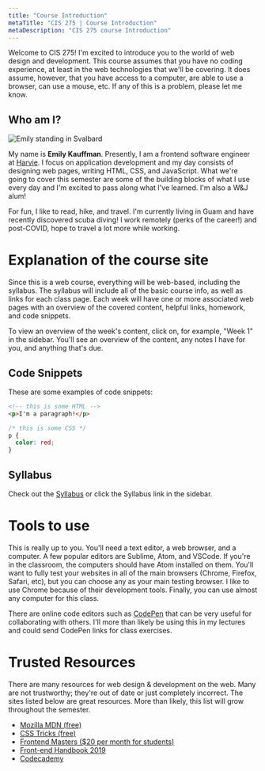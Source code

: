 ```yaml
---
title: "Course Introduction"
metaTitle: "CIS 275 | Course Introduction"
metaDescription: "CIS 275 course Introduction"
---
```


Welcome to CIS 275! I'm excited to introduce you to the world of web design and development. This course assumes that you have no coding experience, at least in the web technologies that we'll be covering. It does assume, however, that you have access to a computer, are able to use a browser, can use a mouse, etc. If any of this is a problem, please let me know.

## Who am I?
![Emily standing in Svalbard](https://kauffeem-public.s3.amazonaws.com/cis275/emily.jpg)

My name is **Emily Kauffman**. Presently, I am a frontend software engineer at <a href="https://harvie.farm" target="_blank">Harvie</a>. I focus on application development and my day consists of designing web pages, writing HTML, CSS, and JavaScript. What we're going to cover this semester are some of the building blocks of what I use every day and I'm excited to pass along what I've learned. I'm also a W&J alum!

For fun, I like to read, hike, and travel. I'm currently living in Guam and have recently discovered scuba diving! I work remotely (perks of the career!) and post-COVID, hope to travel a lot more while working.

# Explanation of the course site
Since this is a web course, everything will be web-based, including the syllabus. The syllabus will include all of the basic course info, as well as links for each class page. Each week will have one or more associated web pages with an overview of the covered content, helpful links, homework, and code snippets.

To view an overview of the week's content, click on, for example, "Week 1" in the sidebar. You'll see an overview of the content, any notes I have for you, and anything that's due.

## Code Snippets
These are some examples of code snippets:

```html
<!-- this is some HTML -->
<p>I'm a paragraph!</p>
```

```css
/* this is some CSS */
p {
  color: red;
}
```

## Syllabus
Check out the [Syllabus](/syllabus) or click the Syllabus link in the sidebar. 

# Tools to use
This is really up to you. You'll need a text editor, a web browser, and a computer. A few popular editors are Sublime, Atom, and VSCode. If you're in the classroom, the computers should have Atom installed on them. You'll want to fully test your websites in all of the main browsers (Chrome, Firefox, Safari, etc), but you can choose any as your main testing browser. I like to use Chrome because of their development tools. Finally, you can use almost any computer for this class.

There are online code editors such as [CodePen](https://codepen.io) that can be very useful for collaborating with others. I'll more than likely be using this in my lectures and could send CodePen links for class exercises.

# Trusted Resources
There are many resources for web design & development on the web. Many are not trustworthy; they're out of date or just completely incorrect. The sites listed below are great resources. More than likely, this list will grow throughout the semester.

- <a href="https://developer.mozilla.org/en-US/docs/Web" target="_blank">Mozilla MDN (free)</a>
- <a href="https://css-tricks.com/" target="_blank">CSS Tricks (free)</a>
- <a href="https://frontendmasters.com/" target="_blank">Frontend Masters ($20 per month for students)</a>
- <a href="https://frontendmasters.com/books/front-end-handbook/2019" target="_blank">Front-end Handbook 2019</a>
- <a href="https://www.codecademy.com/" target="_blank">Codecademy</a>